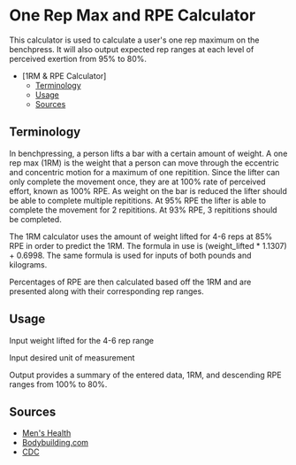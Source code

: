 # One Rep Max and RPE Calculator
This calculator is used to calculate a user's one rep maximum on the benchpress. It will also output expected rep ranges at each level of perceived exertion from 95% to 80%. 

- [1RM & RPE Calculator]
    - [Terminology](#Terminology)
    - [Usage](#Usage)
    - [Sources](#Sources)

## Terminology
In benchpressing, a person lifts a bar with a certain amount of weight. A one rep max (1RM) is the weight that a person can move through the eccentric and concentric motion for a maximum of one repitition. Since the lifter can only complete the movement once, they are at 100% rate of perceived effort, known as 100% RPE. As weight on the bar is reduced the lifter should be able to complete multiple repititions. At 95% RPE the lifter is able to complete the movement for 2 repititions. At 93% RPE, 3 repititions should be completed. 

The 1RM calculator uses the amount of weight lifted for 4-6 reps at 85% RPE in order to predict the 1RM. The formula in use is (weight_lifted * 1.1307) + 0.6998.
The same formula is used for inputs of both pounds and kilograms.

Percentages of RPE are then calculated based off the 1RM and are presented along with their corresponding rep ranges.

## Usage
Input weight lifted for the 4-6 rep range

Input desired unit of measurement

Output provides a summary of the entered data, 1RM, and descending RPE ranges from 100% to 80%.

## Sources
- [Men's Health](https://www.menshealth.com/uk/building-muscle/a748257/how-to-calculate-one-rep-max)
- [Bodybuilding.com](https://www.bodybuilding.com/fun/other7.htm)
- [CDC](https://www.cdc.gov/physicalactivity/basics/measuring/exertion.htm)
